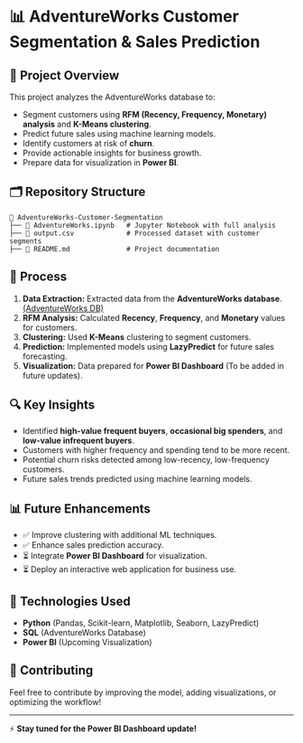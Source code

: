 # 📊 AdventureWorks Customer Segmentation & Sales Prediction

## 🚀 Project Overview
This project analyzes the AdventureWorks database to:
- Segment customers using **RFM (Recency, Frequency, Monetary) analysis** and **K-Means clustering**.
- Predict future sales using machine learning models.
- Identify customers at risk of **churn**.
- Provide actionable insights for business growth.
- Prepare data for visualization in **Power BI**.

## 🗂 Repository Structure
```
📂 AdventureWorks-Customer-Segmentation
├── 📜 AdventureWorks.ipynb   # Jupyter Notebook with full analysis
├── 📜 output.csv             # Processed dataset with customer segments
├── 📜 README.md              # Project documentation
```

## 📌 Process
1. **Data Extraction:** Extracted data from the **AdventureWorks database**. [(AdventureWorks DB)](https://github.com/Microsoft/sql-server-samples/tree/master/samples/databases/adventure-works)
2. **RFM Analysis:** Calculated **Recency**, **Frequency**, and **Monetary** values for customers.
3. **Clustering:** Used **K-Means** clustering to segment customers.
4. **Prediction:** Implemented models using **LazyPredict** for future sales forecasting.
5. **Visualization:** Data prepared for **Power BI Dashboard** (To be added in future updates).

## 🔍 Key Insights
- Identified **high-value frequent buyers**, **occasional big spenders**, and **low-value infrequent buyers**.
- Customers with higher frequency and spending tend to be more recent.
- Potential churn risks detected among low-recency, low-frequency customers.
- Future sales trends predicted using machine learning models.

## 📊 Future Enhancements
- ✅ Improve clustering with additional ML techniques.
- ✅ Enhance sales prediction accuracy.
- ⏳ Integrate **Power BI Dashboard** for visualization.
- ⏳ Deploy an interactive web application for business use.

## 📌 Technologies Used
- **Python** (Pandas, Scikit-learn, Matplotlib, Seaborn, LazyPredict)
- **SQL** (AdventureWorks Database)
- **Power BI** (Upcoming Visualization)

## 📢 Contributing
Feel free to contribute by improving the model, adding visualizations, or optimizing the workflow!

---

⚡ **Stay tuned for the Power BI Dashboard update!**

